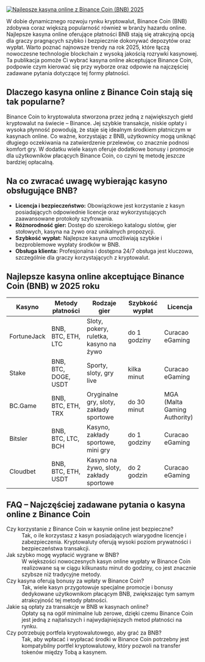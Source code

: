 [![Najlepsze kasyna online z Binance Coin (BNB) 2025](https://123-caf.pages.dev/gitsignup.png)](https://vrmoo.ru/Bt82HjjY)

<div> <p>W dobie dynamicznego rozwoju rynku kryptowalut, Binance Coin (BNB) zdobywa coraz większą popularność również w branży hazardu online. Najlepsze kasyna online oferujące płatności BNB stają się atrakcyjną opcją dla graczy pragnących szybko i bezpiecznie dokonywać depozytów oraz wypłat. Warto poznać najnowsze trendy na rok 2025, które łączą nowoczesne technologie blockchain z wysoką jakością rozrywki kasynowej. Ta publikacja pomoże Ci wybrać kasyna online akceptujące Binance Coin, podpowie czym kierować się przy wyborze oraz odpowie na najczęściej zadawane pytania dotyczące tej formy płatności.</p>  <h2>Dlaczego kasyna online z Binance Coin stają się tak popularne?</h2> <p>Binance Coin to kryptowaluta stworzona przez jedną z największych giełd kryptowalut na świecie – Binance. Jej szybkie transakcje, niskie opłaty i wysoka płynność powodują, że staje się idealnym środkiem płatniczym w kasynach online. Co ważne, korzystając z BNB, użytkownicy mogą uniknąć długiego oczekiwania na zatwierdzenie przelewów, co znacznie podnosi komfort gry. W dodatku wiele kasyn oferuje dodatkowe bonusy i promocje dla użytkowników płacących Binance Coin, co czyni tę metodę jeszcze bardziej opłacalną.</p>  <h2>Na co zwracać uwagę wybierając kasyno obsługujące BNB?</h2> <ul> <li><strong>Licencja i bezpieczeństwo:</strong> Obowiązkowe jest korzystanie z kasyn posiadających odpowiednie licencje oraz wykorzystujących zaawansowane protokoły szyfrowania.</li> <li><strong>Różnorodność gier:</strong> Dostęp do szerokiego katalogu slotów, gier stołowych, kasyna na żywo oraz unikalnych propozycji.</li> <li><strong>Szybkość wypłat:</strong> Najlepsze kasyna umożliwiają szybkie i bezproblemowe wypłaty środków w BNB.</li> <li><strong>Obsługa klienta:</strong> Profesjonalna i dostępna 24/7 obsługa jest kluczowa, szczególnie dla graczy korzystających z kryptowalut.</li> </ul>  <h2>Najlepsze kasyna online akceptujące Binance Coin (BNB) w 2025 roku</h2> <table> <thead> <tr> <th>Kasyno</th> <th>Metody płatności</th> <th>Rodzaje gier</th> <th>Szybkość wypłat</th> <th>Licencja</th> </tr> </thead> <tbody> <tr> <td>FortuneJack</td> <td>BNB, BTC, ETH, LTC</td> <td>Sloty, pokery, ruletka, kasyno na żywo</td> <td>do 1 godziny</td> <td>Curacao eGaming</td> </tr> <tr> <td>Stake</td> <td>BNB, BTC, DOGE, USDT</td> <td>Sporty, sloty, gry live</td> <td>kilka minut</td> <td>Curacao eGaming</td> </tr> <tr> <td>BC.Game</td> <td>BNB, BTC, ETH, TRX</td> <td>Oryginalne gry, sloty, zakłady sportowe</td> <td>do 30 minut</td> <td>MGA (Malta Gaming Authority)</td> </tr> <tr> <td>Bitsler</td> <td>BNB, BTC, LTC, BCH</td> <td>Kasyno, zakłady sportowe, mini gry</td> <td>do 1 godziny</td> <td>Curacao eGaming</td> </tr> <tr> <td>Cloudbet</td> <td>BNB, BTC, ETH, USDT</td> <td>Kasyno na żywo, sloty, zakłady sportowe</td> <td>do 2 godzin</td> <td>Curacao eGaming</td> </tr> </tbody> </table>  <h2>FAQ – Najczęściej zadawane pytania o kasyna online z Binance Coin</h2> <dl> <dt>Czy korzystanie z Binance Coin w kasynie online jest bezpieczne?</dt> <dd>Tak, o ile korzystasz z kasyn posiadających wiarygodne licencje i zabezpieczenia. Kryptowaluty oferują wysoki poziom prywatności i bezpieczeństwa transakcji.</dd>  <dt>Jak szybko mogę wypłacić wygrane w BNB?</dt> <dd>W większości nowoczesnych kasyn online wypłaty w Binance Coin realizowane są w ciągu kilkunastu minut do godziny, co jest znacznie szybsze niż tradycyjne metody.</dd>  <dt>Czy kasyna oferują bonusy za wpłaty w Binance Coin?</dt> <dd>Tak, wiele kasyn przygotowuje specjalne promocje i bonusy dedykowane użytkownikom płacącym BNB, zwiększając tym samym atrakcyjność tej metody płatności.</dd>  <dt>Jakie są opłaty za transakcje w BNB w kasynach online?</dt> <dd>Opłaty są na ogół minimalne lub zerowe, dzięki czemu Binance Coin jest jedną z najtańszych i najwydajniejszych metod płatności na rynku.</dd>  <dt>Czy potrzebuję portfela kryptowalutowego, aby grać za BNB?</dt> <dd>Tak, aby wpłacać i wypłacać środki w Binance Coin potrzebny jest kompatybilny portfel kryptowalutowy, który pozwoli na transfer tokenów między Tobą a kasynem.</dd> </dl> </div>